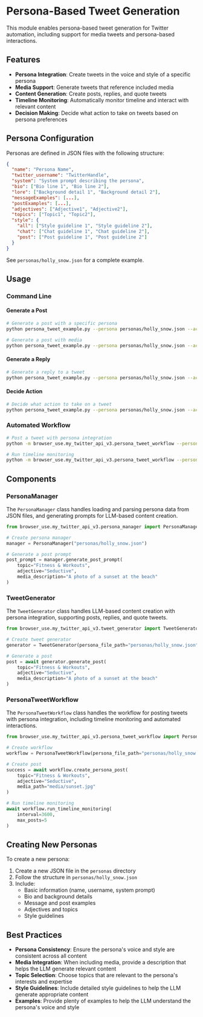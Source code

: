 # Persona-Based Tweet Generation

This module enables persona-based tweet generation for Twitter automation, including support for media tweets and persona-based interactions.

## Features

- **Persona Integration**: Create tweets in the voice and style of a specific persona
- **Media Support**: Generate tweets that reference included media
- **Content Generation**: Create posts, replies, and quote tweets
- **Timeline Monitoring**: Automatically monitor timeline and interact with relevant content
- **Decision Making**: Decide what action to take on tweets based on persona preferences

## Persona Configuration

Personas are defined in JSON files with the following structure:

```json
{
  "name": "Persona Name",
  "twitter_username": "TwitterHandle",
  "system": "System prompt describing the persona",
  "bio": ["Bio line 1", "Bio line 2"],
  "lore": ["Background detail 1", "Background detail 2"],
  "messageExamples": [...],
  "postExamples": [...],
  "adjectives": ["Adjective1", "Adjective2"],
  "topics": ["Topic1", "Topic2"],
  "style": {
    "all": ["Style guideline 1", "Style guideline 2"],
    "chat": ["Chat guideline 1", "Chat guideline 2"],
    "post": ["Post guideline 1", "Post guideline 2"]
  }
}
```

See `personas/holly_snow.json` for a complete example.

## Usage

### Command Line

#### Generate a Post

```bash
# Generate a post with a specific persona
python persona_tweet_example.py --persona personas/holly_snow.json --action post --topic "Fitness & Workouts" --adjective "Seductive"

# Generate a post with media
python persona_tweet_example.py --persona personas/holly_snow.json --action post --media "A photo of a sunset at the beach"
```

#### Generate a Reply

```bash
# Generate a reply to a tweet
python persona_tweet_example.py --persona personas/holly_snow.json --action reply --tweet "Just finished my workout! Feeling great!"
```

#### Decide Action

```bash
# Decide what action to take on a tweet
python persona_tweet_example.py --persona personas/holly_snow.json --action decide --tweet "Check out my new fitness routine! It's perfect for beginners."
```

### Automated Workflow

```bash
# Post a tweet with persona integration
python -m browser_use.my_twitter_api_v3.persona_tweet_workflow --persona personas/holly_snow.json --action post

# Run timeline monitoring
python -m browser_use.my_twitter_api_v3.persona_tweet_workflow --persona personas/holly_snow.json --action monitor --interval 1800 --max-posts 10
```

## Components

### PersonaManager

The `PersonaManager` class handles loading and parsing persona data from JSON files, and generating prompts for LLM-based content creation.

```python
from browser_use.my_twitter_api_v3.persona_manager import PersonaManager

# Create persona manager
manager = PersonaManager("personas/holly_snow.json")

# Generate a post prompt
post_prompt = manager.generate_post_prompt(
    topic="Fitness & Workouts",
    adjective="Seductive",
    media_description="A photo of a sunset at the beach"
)
```

### TweetGenerator

The `TweetGenerator` class handles LLM-based content creation with persona integration, supporting posts, replies, and quote tweets.

```python
from browser_use.my_twitter_api_v3.tweet_generator import TweetGenerator

# Create tweet generator
generator = TweetGenerator(persona_file_path="personas/holly_snow.json")

# Generate a post
post = await generator.generate_post(
    topic="Fitness & Workouts",
    adjective="Seductive",
    media_description="A photo of a sunset at the beach"
)
```

### PersonaTweetWorkflow

The `PersonaTweetWorkflow` class handles the workflow for posting tweets with persona integration, including timeline monitoring and automated interactions.

```python
from browser_use.my_twitter_api_v3.persona_tweet_workflow import PersonaTweetWorkflow

# Create workflow
workflow = PersonaTweetWorkflow(persona_file_path="personas/holly_snow.json")

# Create post
success = await workflow.create_persona_post(
    topic="Fitness & Workouts",
    adjective="Seductive",
    media_path="media/sunset.jpg"
)

# Run timeline monitoring
await workflow.run_timeline_monitoring(
    interval=3600,
    max_posts=5
)
```

## Creating New Personas

To create a new persona:

1. Create a new JSON file in the `personas` directory
2. Follow the structure in `personas/holly_snow.json`
3. Include:
   - Basic information (name, username, system prompt)
   - Bio and background details
   - Message and post examples
   - Adjectives and topics
   - Style guidelines

## Best Practices

- **Persona Consistency**: Ensure the persona's voice and style are consistent across all content
- **Media Integration**: When including media, provide a description that helps the LLM generate relevant content
- **Topic Selection**: Choose topics that are relevant to the persona's interests and expertise
- **Style Guidelines**: Include detailed style guidelines to help the LLM generate appropriate content
- **Examples**: Provide plenty of examples to help the LLM understand the persona's voice and style

